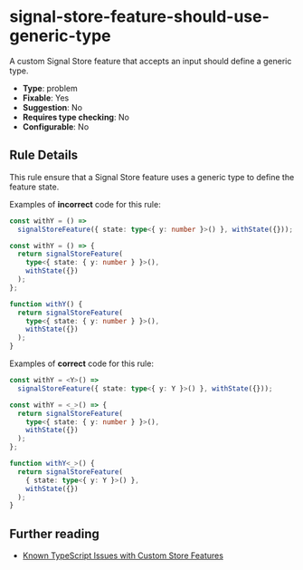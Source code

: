 # signal-store-feature-should-use-generic-type

A custom Signal Store feature that accepts an input should define a generic type.

- **Type**: problem
- **Fixable**: Yes
- **Suggestion**: No
- **Requires type checking**: No
- **Configurable**: No

<!-- Everything above this generated, do not edit -->
<!-- MANUAL-DOC:START -->

## Rule Details

This rule ensure that a Signal Store feature uses a generic type to define the feature state.

Examples of **incorrect** code for this rule:

```ts
const withY = () =>
  signalStoreFeature({ state: type<{ y: number }>() }, withState({}));
```

```ts
const withY = () => {
  return signalStoreFeature(
    type<{ state: { y: number } }>(),
    withState({})
  );
};
```

```ts
function withY() {
  return signalStoreFeature(
    type<{ state: { y: number } }>(),
    withState({})
  );
}
```

Examples of **correct** code for this rule:

```ts
const withY = <Y>() =>
  signalStoreFeature({ state: type<{ y: Y }>() }, withState({}));
```

```ts
const withY = <_>() => {
  return signalStoreFeature(
    type<{ state: { y: number } }>(),
    withState({})
  );
};
```

```ts
function withY<_>() {
  return signalStoreFeature(
    { state: type<{ y: Y }>() },
    withState({})
  );
}
```

## Further reading

- [Known TypeScript Issues with Custom Store Features](guide/signals/signal-store/custom-store-features#known-typescript-issues)
